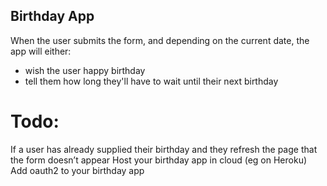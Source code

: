 ## Birthday App

When the user submits the form, and depending on the current date, the app will either:

- wish the user happy birthday
- tell them how long they'll have to wait until their next birthday

# Todo:
If a user has already supplied their birthday and they refresh the page that the form doesn’t appear
Host your birthday app in cloud (eg on Heroku)
Add oauth2 to your birthday app
